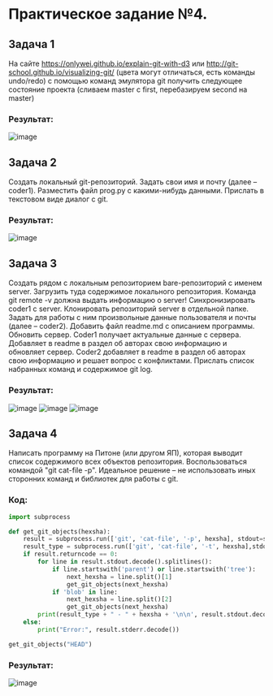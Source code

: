 # Практическое задание №4.

## Задача 1

На сайте https://onlywei.github.io/explain-git-with-d3 или http://git-school.github.io/visualizing-git/ (цвета могут отличаться, есть команды undo/redo) с помощью команд эмулятора git получить следующее состояние проекта (сливаем master с first, перебазируем second на master)

### Результат:
![image](https://github.com/user-attachments/assets/9725a211-8cef-4718-93d1-b20d2ee0aa66)

## Задача 2

Создать локальный git-репозиторий. Задать свои имя и почту (далее – coder1). Разместить файл prog.py с какими-нибудь данными. Прислать в текстовом виде диалог с git.
### Результат:
![image](https://github.com/user-attachments/assets/4fb7dad4-7465-4757-9a0a-2fd01a3aac02)

## Задача 3

Создать рядом с локальным репозиторием bare-репозиторий с именем server. Загрузить туда содержимое локального репозитория. Команда git remote -v должна выдать информацию о server! Синхронизировать coder1 с server.
Клонировать репозиторий server в отдельной папке. Задать для работы с ним произвольные данные пользователя и почты (далее – coder2). Добавить файл readme.md с описанием программы. Обновить сервер.
Coder1 получает актуальные данные с сервера. Добавляет в readme в раздел об авторах свою информацию и обновляет сервер.
Coder2 добавляет в readme в раздел об авторах свою информацию и решает вопрос с конфликтами.
Прислать список набранных команд и содержимое git log.
### Результат:
![image](https://github.com/user-attachments/assets/3ec453be-784a-4a54-bbaf-c7ca1657c1c5)
![image](https://github.com/user-attachments/assets/6742930a-3108-4ebe-9cb6-7be7736cf5b3)
![image](https://github.com/user-attachments/assets/c2848009-9659-4bf6-b357-62c5f4c69e23)

## Задача 4

Написать программу на Питоне (или другом ЯП), которая выводит список содержимого всех объектов репозитория. Воспользоваться командой "git cat-file -p". Идеальное решение – не использовать иных сторонних команд и библиотек для работы с git.
### Код: 
```python
import subprocess

def get_git_objects(hexsha):
    result = subprocess.run(['git', 'cat-file', '-p', hexsha], stdout=subprocess.PIPE, stderr=subprocess.PIPE)
    result_type = subprocess.run(['git', 'cat-file', '-t', hexsha],stdout=subprocess.PIPE,stderr=subprocess.PIPE).stdout.decode()[:-1]
    if result.returncode == 0:
        for line in result.stdout.decode().splitlines():
            if line.startswith('parent') or line.startswith('tree'):
                next_hexsha = line.split()[1]
                get_git_objects(next_hexsha)
            if 'blob' in line:
                next_hexsha = line.split()[2]
                get_git_objects(next_hexsha)
        print(result_type + " - " + hexsha + '\n\n', result.stdout.decode(), "\n", "-"*50)
    else:
        print("Error:", result.stderr.decode())

get_git_objects("HEAD")
```
### Результат:
![image](https://github.com/user-attachments/assets/bfd8c688-35f6-461a-a4d1-04412aeb9778)

